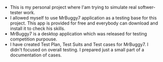 * This is my personal project where I'am trying to simulate real softwer-tester work.
* I allowed myself to use MrBuggy7 application as a testing base for this project. This app is provided for free and everybody can download and install it to check his skills.
* MrBuggy7 is a desktop application which was released for testing competition purpouse.
* I have created Test Plan, Test Suits and Test cases for MrBuggy7. I didn't focused on overall testing. I prepared just a small part of a documentation of cases.

